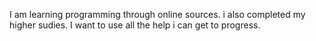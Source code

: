 I am learning programming through online sources. i also completed my higher sudies. I want to use all the help i can get to progress.
